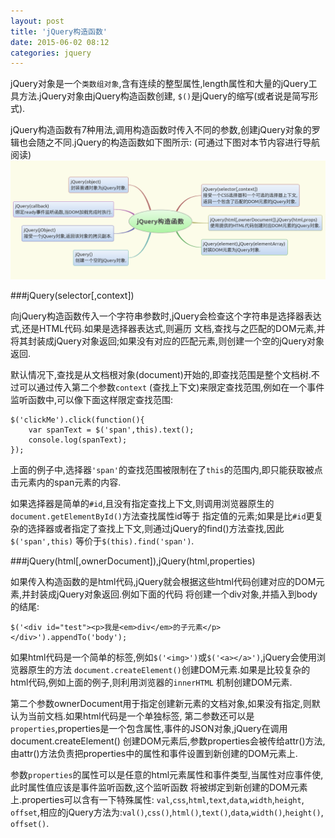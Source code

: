 ```yaml
---
layout: post
title: 'jQuery构造函数'
date: 2015-06-02 08:12
categories: jquery
---
```


jQuery对象是一个`类数组对象`,含有连续的整型属性,length属性和大量的jQuery工具方法.jQuery对象由jQuery构造函数创建,
`$()`是jQuery的缩写(或者说是简写形式).

jQuery构造函数有7种用法,调用构造函数时传入不同的参数,创建jQuery对象的罗辑也会随之不同.jQuery的构造函数如下图所示:
(可通过下图对本节内容进行导航阅读)
<img src="/resources/images/jquery/jQueryConstructor.png" usemap="#jQueryConstructor" alt="jQuery构造函数" title="jQuery构造函数">
<map id="jQueryConstructor" name="jQueryConstructor">
    <area shape="rect" coords="146,42,296,80" href="#" title="封装普通对象为jQuery对象">
    <area shape="rect" coords="480,60,728,116" href="#selector" title="通过选择器查找相应的元素,并封装为jQuery对象">
    <area shape="rect" coords="8,103,260,142" href="#" title="绑定ready事件监听函数,当DOM加载完成时立即执行">
    <area shape="rect" coords="28,164,260,203" href="#" title="接受一个jQuery对象,返回该对象的拷贝副本">
    <area shape="rect" coords="158,225,296,264" href="#" title="创建一个空的jQuery对象">
    <area shape="rect" coords="500,138,784,177" href="#html" title="使用HTML代码创建DOM元素的jQuery对象">
    <area shape="rect" coords="480,200,698,238" href="#" title="封装DOM元素为jQuery对象">
</map>


###<a id="selector" name="selector">jQuery(selector[,context])</a>

向jQuery构造函数传入一个字符串参数时,jQuery会检查这个字符串是选择器表达式,还是HTML代码.如果是选择器表达式,则遍历
文档,查找与之匹配的DOM元素,并将其封装成jQuery对象返回;如果没有对应的匹配元素,则创建一个空的jQuery对象返回.

默认情况下,查找是从文档根对象(document)开始的,即查找范围是整个文档树.不过可以通过传入第二个参数`context`
(查找上下文)来限定查找范围,例如在一个事件监听函数中,可以像下面这样限定查找范围:

    $('clickMe').click(function(){
        var spanText = $('span',this).text();
        console.log(spanText);
    });

上面的例子中,选择器`'span'`的查找范围被限制在了`this`的范围内,即只能获取被点击元素内的span元素的内容.

如果选择器是简单的`#id`,且没有指定查找上下文,则调用浏览器原生的`document.getElementById()`方法查找属性id等于
指定值的元素;如果是比`#id`更复杂的选择器或者指定了查找上下文,则通过jQuery的find()方法查找,因此`$('span',this)`
等价于`$(this).find('span')`.


###<a id="html" name="html">jQuery(html[,ownerDocument]),jQuery(html,properties)</a>

如果传入构造函数的是html代码,jQuery就会根据这些html代码创建对应的DOM元素,并封装成jQuery对象返回.例如下面的代码
将创建一个div对象,并插入到body的结尾:

    $('<div id="test"><p>我是<em>div</em>的子元素</p></div>').appendTo('body');

如果html代码是一个简单的标签,例如`$('<img>')`或`$('<a></a>')`,jQuery会使用浏览器原生的方法
`document.createElement()`创建DOM元素.如果是比较复杂的html代码,例如上面的例子,则利用浏览器的`innerHTML`
机制创建DOM元素.

第二个参数ownerDocument用于指定创建新元素的文档对象,如果没有指定,则默认为当前文档.如果html代码是一个单独标签,
第二参数还可以是`properties`,properties是一个包含属性,事件的JSON对象,jQuery在调用document.createElement()
创建DOM元素后,参数properties会被传给attr()方法,由attr()方法负责把properties中的属性和事件设置到新创建的DOM元素上.

参数`properties`的属性可以是任意的html元素属性和事件类型,当属性对应事件使,此时属性值应该是事件监听函数,这个监听函数
将被绑定到新创建的DOM元素上.properties可以含有一下特殊属性: `val`,`css`,`html`,`text`,`data`,`width`,`height`,
`offset`,相应的jQuery方法为:`val()`,`css()`,`html()`,`text()`,`data`,`width()`,`height()`,
`offset()`.

